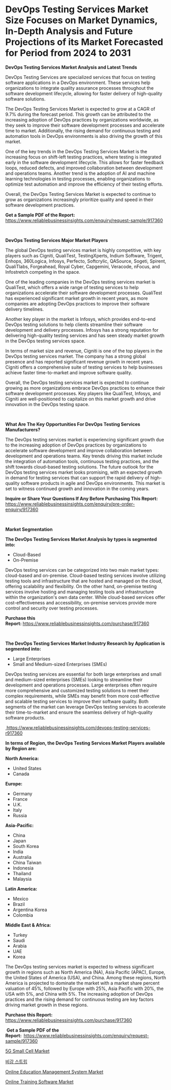 <p><h1>DevOps Testing Services Market Size Focuses on Market Dynamics, In-Depth Analysis and Future Projections of its Market Forecasted for Period from 2024 to 2031</h1></p><p><strong>DevOps Testing Services Market Analysis and Latest Trends</strong></p>
<p><p>DevOps Testing Services are specialized services that focus on testing software applications in a DevOps environment. These services help organizations to integrate quality assurance processes throughout the software development lifecycle, allowing for faster delivery of high-quality software solutions.</p><p>The DevOps Testing Services Market is expected to grow at a CAGR of 9.7% during the forecast period. This growth can be attributed to the increasing adoption of DevOps practices by organizations worldwide, as they seek to improve their software development processes and accelerate time to market. Additionally, the rising demand for continuous testing and automation tools in DevOps environments is also driving the growth of this market.</p><p>One of the key trends in the DevOps Testing Services Market is the increasing focus on shift-left testing practices, where testing is integrated early in the software development lifecycle. This allows for faster feedback loops, reduced defects, and improved collaboration between development and operations teams. Another trend is the adoption of AI and machine learning technologies in testing processes, enabling organizations to optimize test automation and improve the efficiency of their testing efforts.</p><p>Overall, the DevOps Testing Services Market is expected to continue to grow as organizations increasingly prioritize quality and speed in their software development practices.</p></p>
<p><strong>Get a Sample PDF of the Report:&nbsp;</strong> <a href="https://www.reliablebusinessinsights.com/enquiry/request-sample/917360">https://www.reliablebusinessinsights.com/enquiry/request-sample/917360</a></p>
<p>&nbsp;</p>
<p><strong>DevOps Testing Services Major Market Players</strong></p>
<p><p>The global DevOps testing services market is highly competitive, with key players such as Cigniti, QualiTest, TestingXperts, Indium Software, Trigent, Enhops, 360Logica, Infosys, Perfecto, Softcrylic, QASource, Sogeti, Spirent, QualiTlabs, Forgeahead, Royal Cyber, Capgemini, Veracode, nFocus, and Infostretch competing in the space.</p><p>One of the leading companies in the DevOps testing services market is QualiTest, which offers a wide range of testing services to help organizations accelerate their software development processes. QualiTest has experienced significant market growth in recent years, as more companies are adopting DevOps practices to improve their software delivery timelines.</p><p>Another key player in the market is Infosys, which provides end-to-end DevOps testing solutions to help clients streamline their software development and delivery processes. Infosys has a strong reputation for delivering high-quality testing services and has seen steady market growth in the DevOps testing services space.</p><p>In terms of market size and revenue, Cigniti is one of the top players in the DevOps testing services market. The company has a strong global presence and has reported significant revenue growth in recent years. Cigniti offers a comprehensive suite of testing services to help businesses achieve faster time-to-market and improve software quality.</p><p>Overall, the DevOps testing services market is expected to continue growing as more organizations embrace DevOps practices to enhance their software development processes. Key players like QualiTest, Infosys, and Cigniti are well-positioned to capitalize on this market growth and drive innovation in the DevOps testing space.</p></p>
<p>&nbsp;</p>
<p><strong>What Are The Key Opportunities For DevOps Testing Services Manufacturers?</strong></p>
<p><p>The DevOps testing services market is experiencing significant growth due to the increasing adoption of DevOps practices by organizations to accelerate software development and improve collaboration between development and operations teams. Key trends driving this market include the integration of automation tools, continuous testing practices, and the shift towards cloud-based testing solutions. The future outlook for the DevOps testing services market looks promising, with an expected growth in demand for testing services that can support the rapid delivery of high-quality software products in agile and DevOps environments. This market is set to witness continued growth and innovation in the coming years.</p></p>
<p><strong>Inquire or Share Your Questions If Any Before Purchasing This Report:</strong> <a href="https://www.reliablebusinessinsights.com/enquiry/pre-order-enquiry/917360">https://www.reliablebusinessinsights.com/enquiry/pre-order-enquiry/917360</a></p>
<p>&nbsp;</p>
<p><strong>Market Segmentation</strong></p>
<p><strong>The DevOps Testing Services Market Analysis by types is segmented into:</strong></p>
<p><ul><li>Cloud-Based</li><li>On-Premise</li></ul></p>
<p><p>DevOps testing services can be categorized into two main market types: cloud-based and on-premise. Cloud-based testing services involve utilizing testing tools and infrastructure that are hosted and managed on the cloud, offering scalability and flexibility. On the other hand, on-premise testing services involve hosting and managing testing tools and infrastructure within the organization's own data center. While cloud-based services offer cost-effectiveness and accessibility, on-premise services provide more control and security over testing processes.</p></p>
<p><strong>Purchase this Report:&nbsp;</strong><a href="https://www.reliablebusinessinsights.com/purchase/917360">https://www.reliablebusinessinsights.com/purchase/917360</a></p>
<p>&nbsp;</p>
<p><strong>The DevOps Testing Services Market Industry Research by Application is segmented into:</strong></p>
<p><ul><li>Large Enterprises</li><li>Small and Medium-sized Enterprises (SMEs)</li></ul></p>
<p><p>DevOps testing services are essential for both large enterprises and small and medium-sized enterprises (SMEs) looking to streamline their development and operations processes. Large enterprises often require more comprehensive and customized testing solutions to meet their complex requirements, while SMEs may benefit from more cost-effective and scalable testing services to improve their software quality. Both segments of the market can leverage DevOps testing services to accelerate their time-to-market and ensure the seamless delivery of high-quality software products.</p></p>
<p><a href="https://www.reliablebusinessinsights.com/devops-testing-services-r917360">&nbsp;https://www.reliablebusinessinsights.com/devops-testing-services-r917360</a></p>
<p><strong>In terms of Region, the DevOps Testing Services Market Players available by Region are:</strong></p>
<p>
    <p> <strong> North America: </strong>
        <ul>
            <li>United States</li>
            <li>Canada</li>
        </ul>
        </p> 
    <p> <strong> Europe: </strong>
        <ul>
            <li>Germany</li>
            <li>France</li>
            <li>U.K.</li>
            <li>Italy</li>
            <li>Russia</li>
        </ul>
        </p> 
    <p> <strong> Asia-Pacific: </strong>
        <ul>
            <li>China</li>
            <li>Japan</li>
            <li>South Korea</li>
            <li>India</li>
            <li>Australia</li>
            <li>China Taiwan</li>
            <li>Indonesia</li>
            <li>Thailand</li>
            <li>Malaysia</li>
        </ul>
        </p> 
    <p> <strong> Latin America: </strong>
        <ul>
            <li>Mexico</li>
            <li>Brazil</li>
            <li>Argentina Korea</li>
            <li>Colombia</li>
        </ul>
        </p> 
    <p> <strong> Middle East & Africa: </strong>
        <ul>
            <li>Turkey</li>
            <li>Saudi</li>
            <li>Arabia</li>
            <li>UAE</li>
            <li>Korea</li>
        </ul>
    </p>
    </p>
<p><p>The DevOps testing services market is expected to witness significant growth in regions such as North America (NA), Asia Pacific (APAC), Europe, the United States of America (USA), and China. Among these regions, North America is projected to dominate the market with a market share percent valuation of 45%, followed by Europe with 25%, Asia Pacific with 20%, the USA with 5%, and China with 5%. The increasing adoption of DevOps practices and the rising demand for continuous testing are key factors driving market growth in these regions.</p></p>
<p><strong>Purchase this Report: </strong><a href="https://www.reliablebusinessinsights.com/purchase/917360">https://www.reliablebusinessinsights.com/purchase/917360</a></p>
<p>&nbsp;<strong>Get a Sample PDF of the Report:&nbsp;&nbsp;</strong><a href="https://www.reliablebusinessinsights.com/enquiry/request-sample/917360">https://www.reliablebusinessinsights.com/enquiry/request-sample/917360</a></p>
<p><strong></strong></p>
<p><p><a href="https://github.com/lbird53714/Market-Research-Report-List-5/blob/main/5g-small-cell-market.md">5G Small Cell Market</a></p><p><a href="https://github.com/hzumrdvas204296/Market-Research-Report-List-3/blob/main/382889078071.md">비강 스트립</a></p><p><a href="https://github.com/dringals/Market-Research-Report-List-5/blob/main/online-education-management-system-market.md">Online Education Management System Market</a></p><p><a href="https://github.com/mharielmesa/Market-Research-Report-List-4/blob/main/online-training-software-market.md">Online Training Software Market</a></p></p>
